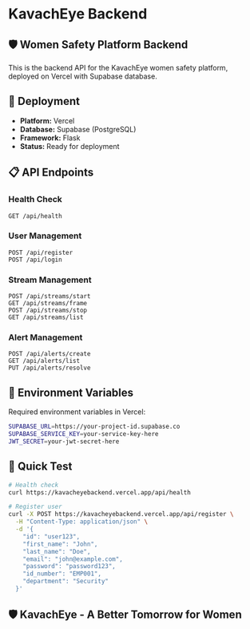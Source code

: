 # KavachEye Backend

## 🛡️ Women Safety Platform Backend

This is the backend API for the KavachEye women safety platform, deployed on Vercel with Supabase database.

## 🚀 Deployment

- **Platform:** Vercel
- **Database:** Supabase (PostgreSQL)
- **Framework:** Flask
- **Status:** Ready for deployment

## 📋 API Endpoints

### Health Check
```
GET /api/health
```

### User Management
```
POST /api/register
POST /api/login
```

### Stream Management
```
POST /api/streams/start
GET /api/streams/frame
POST /api/streams/stop
GET /api/streams/list
```

### Alert Management
```
POST /api/alerts/create
GET /api/alerts/list
PUT /api/alerts/resolve
```

## 🔧 Environment Variables

Required environment variables in Vercel:

```bash
SUPABASE_URL=https://your-project-id.supabase.co
SUPABASE_SERVICE_KEY=your-service-key-here
JWT_SECRET=your-jwt-secret-here
```

## 🎯 Quick Test

```bash
# Health check
curl https://kavacheyebackend.vercel.app/api/health

# Register user
curl -X POST https://kavacheyebackend.vercel.app/api/register \
  -H "Content-Type: application/json" \
  -d '{
    "id": "user123",
    "first_name": "John",
    "last_name": "Doe",
    "email": "john@example.com",
    "password": "password123",
    "id_number": "EMP001",
    "department": "Security"
  }'
```

## 🛡️ KavachEye - A Better Tomorrow for Women 